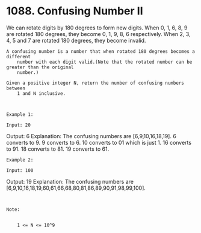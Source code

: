 # 1088. Confusing Number II

We can rotate digits by 180 degrees to form new digits. When 0, 1, 6, 8, 9 are rotated 180
        degrees, they become 0, 1, 9, 8, 6 respectively. When 2, 3, 4, 5 and 7 are rotated 180
        degrees, they become invalid.

    A confusing number is a number that when rotated 180 degrees becomes a different
        number with each digit valid.(Note that the rotated number can be greater than the original
        number.)

    Given a positive integer N, return the number of confusing numbers between
        1 and N inclusive.

     

    Example 1:

    Input: 20
Output: 6
Explanation: 
The confusing numbers are [6,9,10,16,18,19].
6 converts to 9.
9 converts to 6.
10 converts to 01 which is just 1.
16 converts to 91.
18 converts to 81.
19 converts to 61.

    Example 2:

    Input: 100
Output: 19
Explanation: 
The confusing numbers are [6,9,10,16,18,19,60,61,66,68,80,81,86,89,90,91,98,99,100].

     

    Note:

    
        1 <= N <= 10^9